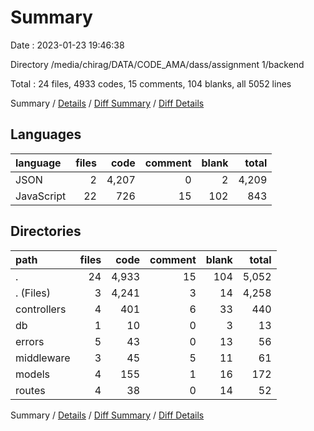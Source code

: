 # Summary

Date : 2023-01-23 19:46:38

Directory /media/chirag/DATA/CODE_AMA/dass/assignment 1/backend

Total : 24 files,  4933 codes, 15 comments, 104 blanks, all 5052 lines

Summary / [Details](details.md) / [Diff Summary](diff.md) / [Diff Details](diff-details.md)

## Languages
| language | files | code | comment | blank | total |
| :--- | ---: | ---: | ---: | ---: | ---: |
| JSON | 2 | 4,207 | 0 | 2 | 4,209 |
| JavaScript | 22 | 726 | 15 | 102 | 843 |

## Directories
| path | files | code | comment | blank | total |
| :--- | ---: | ---: | ---: | ---: | ---: |
| . | 24 | 4,933 | 15 | 104 | 5,052 |
| . (Files) | 3 | 4,241 | 3 | 14 | 4,258 |
| controllers | 4 | 401 | 6 | 33 | 440 |
| db | 1 | 10 | 0 | 3 | 13 |
| errors | 5 | 43 | 0 | 13 | 56 |
| middleware | 3 | 45 | 5 | 11 | 61 |
| models | 4 | 155 | 1 | 16 | 172 |
| routes | 4 | 38 | 0 | 14 | 52 |

Summary / [Details](details.md) / [Diff Summary](diff.md) / [Diff Details](diff-details.md)
